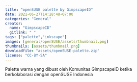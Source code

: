 ```yaml
---
title: "openSUSE palette by GimpscapeID"
date: 2021-06-27T14:28:48+07:00
categories: "General"
creator: 
  name: "GimpscapeID"
  gitlink: " "
tags: ["palette","inkscape"]
images: [general/openSUSE/assets/thumbnail.png]
thumbnails: [assets/thumbnail.png]
downloadfile: "assets/openSUSE-palette.zip"
license: "CC-BY-SA"
---
```

Palette warna yang dibuat oleh Komunitas GimpscapeID ketika berkolaborasi dengan openSUSE Indonesia 
